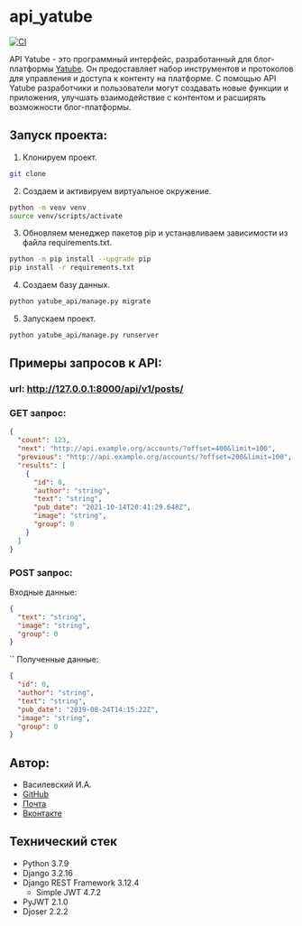 # api_yatube

[![CI](https://github.com/IlyaVasilevsky47/yacut/actions/workflows/main.yml/badge.svg?branch=master)](https://github.com/IlyaVasilevsky47/yacut/actions/workflows/main.yml)

API Yatube - это программный интерфейс, разработанный для блог-платформы [Yatube](https://github.com/IlyaVasilevsky47/yatube). Он предоставляет набор инструментов и протоколов для управления и доступа к контенту на платформе. С помощью API Yatube разработчики и пользователи могут создавать новые функции и приложения, улучшать взаимодействие с контентом и расширять возможности блог-платформы.

## Запуск проекта:
1. Клонируем проект.
```bash
git clone
```

2. Создаем и активируем виртуальное окружение.
```bash
python -m venv venv
source venv/scripts/activate
```

3. Обновляем менеджер пакетов pip и устанавливаем зависимости из файла requirements.txt.
```bash
python -m pip install --upgrade pip
pip install -r requirements.txt
```

4. Создаем базу данных. 
```bash
python yatube_api/manage.py migrate 
```

5. Запускаем проект.
```bash
python yatube_api/manage.py runserver 
```

## Примеры запросов к API:
### url: http://127.0.0.1:8000/api/v1/posts/
### GET запрос:
```json
{
  "count": 123,
  "next": "http://api.example.org/accounts/?offset=400&limit=100",
  "previous": "http://api.example.org/accounts/?offset=200&limit=100",
  "results": [
    {
      "id": 0,
      "author": "string",
      "text": "string",
      "pub_date": "2021-10-14T20:41:29.648Z",
      "image": "string",
      "group": 0
    }
  ]
}
```

### POST запрос:
Входные данные:
```json
{
  "text": "string",
  "image": "string",
  "group": 0
}
```
``
Полученные данные:
```json
{
  "id": 0,
  "author": "string",
  "text": "string",
  "pub_date": "2019-08-24T14:15:22Z",
  "image": "string",
  "group": 0
}
```

## Автор:
- Василевский И.А.
- [GitHub](https://github.com/IlyaVasilevsky47)
- [Почта](vasilevskijila047@gmail.com)
- [Вконтакте](https://vk.com/ilya.vasilevskiy47)

## Технический стек
- Python 3.7.9
- Django 3.2.16
- Django REST Framework 3.12.4
  - Simple JWT 4.7.2
- PyJWT 2.1.0
- Djoser 2.2.2
